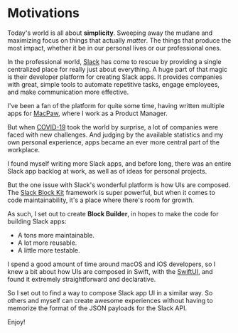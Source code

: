 # Motivations

Today's world is all about **simplicity**. Sweeping away the mudane and maximizing focus on things that actually *matter*. The things that produce the most impact, whether it be in our personal lives or our professional ones.

In the professional world, [Slack](https://slack.com) has come to rescue by providing a single centralized place for really just about everything. A huge part of that magic is their developer platform for creating Slack apps. It provides companies with great, simple tools to automate repetitive tasks, engage employees, and make communication more effective.

I've been a fan of the platform for quite some time, having written multiple apps for [MacPaw](https://macpaw.com), where I work as a Product Manager. 

But when [COVID-19](https://en.wikipedia.org/wiki/COVID-19_pandemic) took the world by surprise, a lot of companies were faced with new challenges. And judging by the available statistics and my own personal experience, apps became an ever more central part of the workplace. 

I found myself writing more Slack apps, and before long, there was an entire Slack app backlog at work, as well as of ideas for personal projects.

But the one issue with Slack's wonderful platform is how UIs are composed. The [Slack Block Kit](https://api.slack.com/block-kit) framework is super powerful, but when it comes to code maintainability, it's a place where there's room for growth.

As such, I set out to create **Block Builder**, in hopes to make the code for building Slack apps: 

* A tons more maintainable.
* A lot more reusable.
* A little more testable.

I spend a good amount of time around macOS and iOS developers, so I knew a bit about how UIs are composed in Swift, with the [SwiftUI](https://developer.apple.com/documentation/swiftui), and found it extremely straightforward and declarative.

So I set out to find a way to compose Slack app UI in a similar way. So others and myself can create awesome experiences without having to memorize the format of the JSON payloads for the Slack API.

Enjoy!